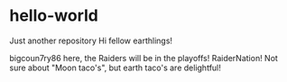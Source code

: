 # hello-world
Just another repository
Hi fellow earthlings!

bigcoun7ry86 here, the Raiders will be in the playoffs! RaiderNation!
Not sure about "Moon taco's", but earth taco's are delightful!
